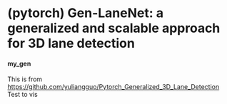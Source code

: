 # (pytorch) Gen-LaneNet: a generalized and scalable approach for 3D lane detection
#### my_gen
  This is from https://github.com/yuliangguo/Pytorch_Generalized_3D_Lane_Detection
  Test to vis

